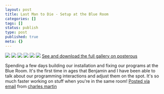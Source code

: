 ```yaml
---
layout: post
title: Last Man to Die - Setup at the Blue Room
categories: []
tags: []
status: publish
type: post
published: true
meta: {}
---
```




[![](http://posterous.com/getfile/files.posterous.com/charlesmartin/Wz92cwhMRxNvOk9QOfcLLmvXnzk3ZQqVz9vhLVMTYJ0YZsSuNtpuNL9AdTPO/IMG_4579.jpeg.scaled.500.jpg)](http://posterous.com/getfile/files.posterous.com/charlesmartin/QW8QygWptN21Xi1uNxjuz24NS2TrwY1zAqfqlvpx1cXaoduwmgFYJk8P7Tdj/IMG_4579.jpeg) 
[![](http://posterous.com/getfile/files.posterous.com/charlesmartin/ZrA4djRANn3tnF6zIT3ASg1xn7RrfDpNkZkuqi6EzLQdBIHO89G7677n7ldv/IMG_4582.jpeg.scaled.500.jpg)](http://posterous.com/getfile/files.posterous.com/charlesmartin/9Tr5cPtCyxJ5KG6GEV2nH5TnKlRECgxS0gfRD6E4d6J81XkfL0ZZ9cW1apah/IMG_4582.jpeg) 
[![](http://posterous.com/getfile/files.posterous.com/charlesmartin/W3rQrUP0t7H6c3E7QRYF96MrbFsGoHVYYMvAi51U8czMODmUghsBayofHW6F/IMG_4587.jpeg.scaled.500.jpg)](http://posterous.com/getfile/files.posterous.com/charlesmartin/SZbvwH88ArI6GzIvjaH7BLk75mG2qfoEzDaJhGDmQh72VAL9BITpmJfAthcT/IMG_4587.jpeg) 
[![](http://posterous.com/getfile/files.posterous.com/charlesmartin/650KF8faH0SFxNrSeuWXtX72GHFNtk0oEqJlkNJ6mfXawYplUeeGw7Kq6ybd/IMG_4589.jpeg.scaled.500.jpg)](http://posterous.com/getfile/files.posterous.com/charlesmartin/rjgG1G3SNtoZAdn98IgIFi08kcu3W27HLXTmwNAlOJDCEimU3fx3Uw9yobDJ/IMG_4589.jpeg) 
[![](http://posterous.com/getfile/files.posterous.com/charlesmartin/CrtY2GkJ3TwoG54ZvgazpPBVqDPdpxp53ye4Ls3zqAjEDHBwBW5XGUgfziHA/IMG_4594.jpeg.scaled.500.jpg)](http://posterous.com/getfile/files.posterous.com/charlesmartin/b8dDejSEEdViaJJLkKXeq7sDy0ZfRP9E3qrtSwzYcKFJ4vHniYWsgB7kc17S/IMG_4594.jpeg) 
[![](http://posterous.com/getfile/files.posterous.com/charlesmartin/qt1qOomcUBXhfVTu8nUXRMau1sSC38RJySFzl80cTm30MWR9STtf2XMNQ1CS/IMG_4601.jpeg.scaled.500.jpg)](http://posterous.com/getfile/files.posterous.com/charlesmartin/UB2BjAz2azHDQUpEVwgzvpZjACvVxYBxVsUKZ4aEEXWNyomNzPBQ6aPBqAWt/IMG_4601.jpeg) 
[See and download the full gallery on posterous](http://charlesmartin.posterous.com/last-man-to-die-setup-at-the-blue-room)

Spending a few days building our installation and fixing our programs at the Blue Room. It's the first time in ages that Benjamin and I have been able to talk about our programming interactions and adjust them on the spot. It's so much faster working on stuff when you're in the same room! 
[Posted via email](http://posterous.com)  from 
[charles martin](http://charlesmartin.posterous.com/last-man-to-die-setup-at-the-blue-room)
